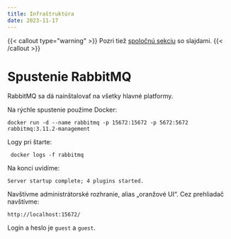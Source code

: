 ```yaml
---
title: Infraštruktúra
date: 2023-11-17
---
```


{{< callout type="warning" >}}
Pozri tiež [spoločnú sekciu](../) so slajdami.
{{< /callout >}}

Spustenie RabbitMQ
==================

RabbitMQ sa dá nainštalovať na všetky hlavné platformy.

Na rýchle spustenie použime Docker:

    docker run -d --name rabbitmq -p 15672:15672 -p 5672:5672 rabbitmq:3.11.2-management

Logy pri štarte:

     docker logs -f rabbitmq

Na konci uvidíme:

    Server startup complete; 4 plugins started.

Navštívme administrátorské rozhranie, alias „oranžové UI“.
Cez prehliadač navštívme:

    http://localhost:15672/

Login a heslo je `guest` a `guest`.


